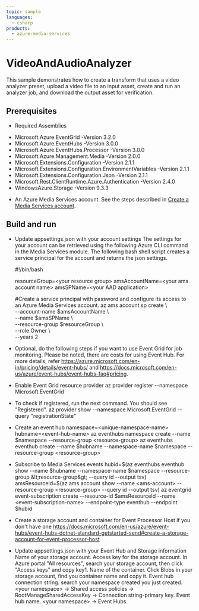 ```yaml
---
topic: sample
languages:
  - csharp
products:
  - azure-media-services
---
```


# VideoAndAudioAnalyzer

This sample demonstrates how to create a transform that uses a video analyzer preset, upload a video file to an input asset, create and run an analyzer job, and download the output asset for verification.

## Prerequisites

* Required Assemblies

- Microsoft.Azure.EventGrid -Version 3.2.0
- Microsoft.Azure.EventHubs -Version 3.0.0
- Microsoft.Azure.EventHubs.Processor -Version 3.0.0
- Microsoft.Azure.Management.Media -Version 2.0.0
- Microsoft.Extensions.Configuration -Version 2.1.1
- Microsoft.Extensions.Configuration.EnvironmentVariables -Version 2.1.1
- Microsoft.Extensions.Configuration.Json -Version 2.1.1
- Microsoft.Rest.ClientRuntime.Azure.Authentication -Version 2.4.0
- WindowsAzure.Storage -Version 9.3.3

* An Azure Media Services account. See the steps described in [Create a Media Services account](https://docs.microsoft.com/azure/media-services/latest/create-account-cli-quickstart).

## Build and run

* Update appsettings.json with your account settings The settings for your account can be retrieved using the following Azure CLI command in the Media Services module. The following bash shell script creates a service principal for the account and returns the json settings.

    #!/bin/bash

    resourceGroup=&lt;your resource group&gt;
    amsAccountName=&lt;your ams account name&gt;
    amsSPName=&lt;your AAD application&gt;

    #Create a service principal with password and configure its access to an Azure Media Services account.
    az ams account sp create \\\
    --account-name $amsAccountName \\\
    --name $amsSPName \\\
    --resource-group $resourceGroup \\\
    --role Owner \\\
    --years 2

* Optional, do the following steps if you want to use Event Grid for job monitoring. Please be noted, there are costs for using Event Hub. For more details, refer https://azure.microsoft.com/en-in/pricing/details/event-hubs/ and https://docs.microsoft.com/en-us/azure/event-hubs/event-hubs-faq#pricing.

- Enable Event Grid resource provider
  az provider register --namespace Microsoft.EventGrid

- To check if registered, run the next command. You should see "Registered".
  az provider show --namespace Microsoft.EventGrid --query "registrationState"

- Create an event hub
  namespace=&lt;unique-namespace-name&gt;
  hubname=&lt;event-hub-name&gt;
  az eventhubs namespace create --name $namespace --resource-group &lt;resource-group&gt;
  az eventhubs eventhub create --name $hubname --namespace-name $namespace --resource-group &lt;resource-group&gt;

- Subscribe to Media Services events
  hubid=$(az eventhubs eventhub show --name $hubname --namespace-name $namespace --resource-group &lt;resource-group&gt; --query id --output tsv)
  amsResourceId=$(az ams account show --name &lt;ams-account&gt; --resource-group &lt;resource-group&gt; --query id --output tsv)
  az eventgrid event-subscription create --resource-id $amsResourceId --name &lt;event-subscription-name&gt; --endpoint-type eventhub --endpoint $hubid

- Create a storage account and container for Event Processor Host if you don't have one
  https://docs.microsoft.com/en-us/azure/event-hubs/event-hubs-dotnet-standard-getstarted-send#create-a-storage-account-for-event-processor-host

- Update appsettings.json with your Event Hub and Storage information
  Name of your storage account.
  Access key for the storage account. In Azure portal "All resources", search your storage account, then click "Access keys" and copy key1.
  Name of the container. Click Blobs in your storage account, find you container name and copy it.
  Event hub connection string. search your namespace created you just created. &lt;your namespace&gt; -&gt; Shared access policies -&gt; RootManageSharedAccessKey -&gt; Connection string-primary key.
  Event hub name.  &lt;your namespace&gt; -&gt; Event Hubs.
